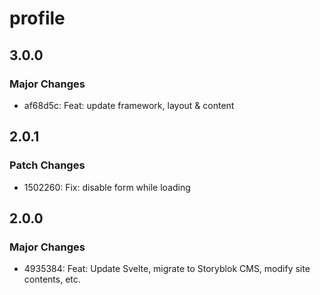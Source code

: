 # profile

## 3.0.0

### Major Changes

- af68d5c: Feat: update framework, layout & content

## 2.0.1

### Patch Changes

- 1502260: Fix: disable form while loading

## 2.0.0

### Major Changes

- 4935384: Feat: Update Svelte, migrate to Storyblok CMS, modify site contents, etc.
